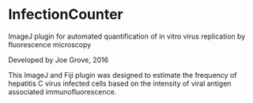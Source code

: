 # InfectionCounter
ImageJ plugin for automated quantification of in vitro virus replication by fluorescence microscopy

Developed by Joe Grove, 2016

This ImageJ and Fiji plugin was designed to estimate the frequency of hepatitis C virus infected cells 
based on the intensity of viral antigen associated immunofluorescence. 

